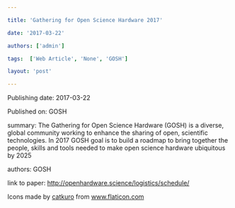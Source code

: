 ---
title: 'Gathering for Open Science Hardware 2017'
date: '2017-03-22'
authors: ['admin']
tags:  ['Web Article', 'None', 'GOSH']
layout: 'post'
---
Publishing date: 2017-03-22

Published on: GOSH

summary: The Gathering for Open Science Hardware (GOSH) is a diverse, global community working to enhance the sharing of open, scientific technologies. In 2017 GOSH goal is to build a roadmap to bring together the people, skills and tools needed to make open science hardware ubiquitous by 2025

authors: GOSH

link to paper: http://openhardware.science/logistics/schedule/

Icons made by <a href="https://www.flaticon.com/free-icon/bookshelves_3576884" title="catkuro">catkuro</a> from <a href="https://www.flaticon.com/" title="Flaticon"> www.flaticon.com</a>